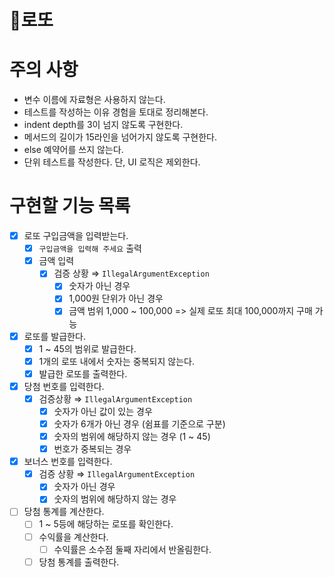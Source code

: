 # 🎰로또
# 주의 사항

- 변수 이름에 자료형은 사용하지 않는다.
- 테스트를 작성하는 이유 경험을 토대로 정리해본다.
- indent depth를 3이 넘지 않도록 구현한다.
- 메서드의 길이가 15라인을 넘어가지 않도록 구현한다.
- else 예약어를 쓰지 않는다.
- 단위 테스트를 작성한다. 단,  UI 로직은 제외한다.

# 구현할 기능 목록

- [x]  로또 구입금액을 입력받는다.
    - [x]  `구입금액을 입력해 주세요` 출력
    - [x]  금액 입력
        - [x]  검증 상황 ⇒ `IllegalArgumentException`
            - [x]  숫자가 아닌 경우
            - [x]  1,000원 단위가 아닌 경우
            - [x]  금액 범위 1,000 ~ 100,000 => 실제 로또 최대 100,000까지 구매 가능
- [x]  로또를 발급한다.
    - [x]  1 ~ 45의 범위로 발급한다.
    - [x]  1개의 로또 내에서 숫자는 중복되지 않는다.
    - [x]  발급한 로또를 출력한다.
- [x]  당첨 번호를 입력한다.
    - [x]  검증상황 ⇒ `IllegalArgumentException`
        - [x]  숫자가 아닌 값이 있는 경우
        - [x]  숫자가 6개가 아닌 경우 (쉼표를 기준으로 구분)
        - [x]  숫자의 범위에 해당하지 않는 경우 (1 ~ 45)
        - [x]  번호가 중복되는 경우
- [x]  보너스 번호를 입력한다.
    - [x]  검증 상황 ⇒ `IllegalArgumentException`
        - [x]  숫자가 아닌 경우
        - [x]  숫자의 범위에 해당하지 않는 경우
- [ ]  당첨 통계를 계산한다.
    - [ ]  1 ~ 5등에 해당하는 로또를 확인한다.
    - [ ]  수익률을 계산한다.
        - [ ]  수익률은 소수점 둘째 자리에서 반올림한다.
    - [ ]  당첨 통계를 출력한다.
